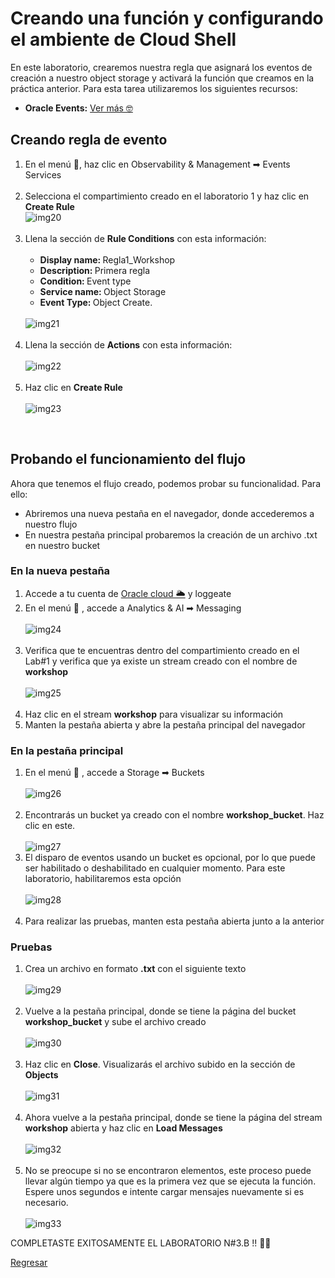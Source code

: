 <h1>Creando una función y configurando el ambiente de Cloud Shell</h1>
<p>
    En este laboratorio, crearemos nuestra regla que asignará los eventos de creación a nuestro object storage y activará la función que creamos en la práctica anterior. Para esta tarea utilizaremos los siguientes recursos:
</p>
<ul>
    <li><b>Oracle Events:</b> <a
            href="https://docs.oracle.com/es-ww/iaas/Content/Events/Concepts/eventsoverview.htm">Ver más
            &#129299;</a></li>
</ul>
<h2>Creando regla de evento</h2>
<ol>
    <li>
        En el menú &#127828;, haz clic en Observability & Management &#10145; Events Services
    </li>
    <br>
    <li>Selecciona el compartimiento creado en el laboratorio 1 y haz clic en <b>Create Rule</b>
        <br>
        <img src="/Lab 3/images/Screenshot_20.png" alt="img20">
    </li>
    <br>
    <li>
        Llena la sección de <b>Rule Conditions</b> con esta información:
        <br>
        <br>
        <ul>
            <li><b>Display name: </b>Regla1_Workshop</li>
            <li><b>Description: </b>Primera regla</li>
            <li><b>Condition: </b>Event type</li>
            <li><b>Service name: </b>Object Storage</li>
            <li><b>Event Type: </b>Object Create.</li>
        </ul>
        <br>
        <img src="/Lab 3/images/Screenshot_21.png" alt="img21">
        <br>
    </li>
    <br>
    <li>Llena la sección de <b>Actions</b> con esta información:
        <br>
        <br>
        <img src="/Lab 3/images/Screenshot_22.png" alt="img22">
    </li>
    <br>
    <li>Haz clic en <b>Create Rule</b>
        <br>
        <br>
        <img src="/Lab 3/images/Screenshot_23.png" alt="img23">
    </li>
</ol>
    <br>
    <h2>Probando el funcionamiento del flujo</h2>
    <p>
        Ahora que tenemos el flujo creado, podemos probar su funcionalidad. Para ello:
        <ul>
            <li>Abriremos una nueva pestaña en el navegador, donde accederemos a nuestro flujo</li>
            <li>En nuestra pestaña principal probaremos la creación de un archivo .txt en nuestro bucket</li>
        </ul>
    </p>
    <h3>En la nueva pestaña</h3>
<ol>
    <li>
        Accede a tu cuenta de  <a href="https://www.oracle.com/cloud/sign-in.html">Oracle cloud &#127781;</a> y loggeate
    </li>
    <li>
        En el menú &#127828; , accede a Analytics & AI &#10145; Messaging
        <br>
        <br>
        <img src="/Lab 3/images/Screenshot_24.png" alt="img24">
    </li>
    <br>
    <li>
        Verifica que te encuentras dentro del compartimiento creado en el Lab#1 y verifica que ya existe un stream creado con el nombre de <b>workshop</b>
        <br>
        <br>
        <img src="/Lab 3/images/Screenshot_25.png" alt="img25">
    </li>
    <br>
    <li>
        Haz clic en el stream <b>workshop</b> para visualizar su información
    </li>
    <li>
        Manten la pestaña abierta y abre la pestaña principal del navegador
    </li>
</ol>
<h3>En la pestaña principal</h3>
<ol>
    <li>
        En el menú &#127828; , accede a Storage &#10145; Buckets
        <br>
        <br>
        <img src="/Lab 3/images/Screenshot_26.png" alt="img26">
    </li>
    <br>
    <li>
        Encontrarás un bucket ya creado con el nombre <b>workshop_bucket</b>. Haz clic en este.
        <br>
        <br>
        <img src="/Lab 3/images/Screenshot_27.png" alt="img27">
    </li>
    <li>
        El disparo de eventos usando un bucket es opcional, por lo que puede ser habilitado o deshabilitado en cualquier momento. Para este laboratorio, habilitaremos esta opción
        <br>
        <br>
        <img src="/Lab 3/images/Screenshot_28.png" alt="img28">
    </li>
    <br>
    <li>
        Para realizar las pruebas, manten esta pestaña abierta junto a la anterior
    </li>
</ol>
<h3>Pruebas</h3>
<ol>
    <li>
        Crea un archivo en formato <b>.txt</b> con el siguiente texto
        <br>
        <br>
        <img src="/Lab 3/images/Screenshot_29.png" alt="img29">
    </li>
    <br>
    <li>
        Vuelve a la pestaña principal, donde se tiene la página del bucket <b>workshop_bucket</b> y sube el archivo creado
        <br>
        <br>
        <img src="/Lab 3/images/Screenshot_30.png" alt="img30">
    </li>
    <br>
    <li>
        Haz clic en <b>Close</b>. Visualizarás el archivo subido en la sección de <b>Objects</b>
        <br>
        <br>
        <img src="/Lab 3/images/Screenshot_31.png" alt="img31">
    </li>
    <br>
    <li>
        Ahora vuelve a la pestaña principal, donde se tiene la página del stream <b>workshop</b> abierta y haz clic en <b>Load Messages</b>
        <br>
        <br>
        <img src="/Lab 3/images/Screenshot_32.png" alt="img32">
    </li>
    <br>
    <li>
        No se preocupe si no se encontraron elementos, este proceso puede llevar algún tiempo ya que es la primera vez que se ejecuta la función. Espere unos segundos e intente cargar mensajes nuevamente si es necesario.
        <br>
        <br>
        <img src="/Lab 3/images/Screenshot_33.png" alt="img33">
    </li>
</ol>

COMPLETASTE EXITOSAMENTE EL LABORATORIO N#3.B !! 💯✅

<a href="https://github.com/kapvar9/Developer-Fast-Track-MCR/tree/main/Lab%203">Regresar</a>
